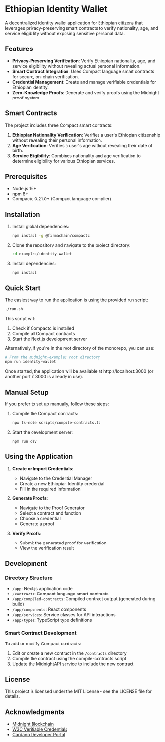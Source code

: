 # Ethiopian Identity Wallet

A decentralized identity wallet application for Ethiopian citizens that leverages privacy-preserving smart contracts to verify nationality, age, and service eligibility without exposing sensitive personal data.

## Features

- **Privacy-Preserving Verification**: Verify Ethiopian nationality, age, and service eligibility without revealing actual personal information.
- **Smart Contract Integration**: Uses Compact language smart contracts for secure, on-chain verification.
- **Credential Management**: Create and manage verifiable credentials for Ethiopian identity.
- **Zero-Knowledge Proofs**: Generate and verify proofs using the Midnight proof system.

## Smart Contracts

The project includes three Compact smart contracts:

1. **Ethiopian Nationality Verification**: Verifies a user's Ethiopian citizenship without revealing their personal information.
2. **Age Verification**: Verifies a user's age without revealing their date of birth.
3. **Service Eligibility**: Combines nationality and age verification to determine eligibility for various Ethiopian services.

## Prerequisites

- Node.js 16+
- npm 8+
- Compactc 0.21.0+ (Compact language compiler)

## Installation

1. Install global dependencies:
   ```bash
   npm install -g @firmachain/compactc
   ```

2. Clone the repository and navigate to the project directory:
   ```bash
   cd examples/identity-wallet
   ```

3. Install dependencies:
   ```bash
   npm install
   ```

## Quick Start

The easiest way to run the application is using the provided run script:

```bash
./run.sh
```

This script will:
1. Check if Compactc is installed
2. Compile all Compact contracts
3. Start the Next.js development server

Alternatively, if you're in the root directory of the monorepo, you can use:

```bash
# From the midnight-examples root directory
npm run identity-wallet
```

Once started, the application will be available at http://localhost:3000 (or another port if 3000 is already in use).

## Manual Setup

If you prefer to set up manually, follow these steps:

1. Compile the Compact contracts:
   ```bash
   npx ts-node scripts/compile-contracts.ts
   ```

2. Start the development server:
   ```bash
   npm run dev
   ```

## Using the Application

1. **Create or Import Credentials**:
   - Navigate to the Credential Manager
   - Create a new Ethiopian Identity credential
   - Fill in the required information

2. **Generate Proofs**:
   - Navigate to the Proof Generator
   - Select a contract and function
   - Choose a credential
   - Generate a proof

3. **Verify Proofs**:
   - Submit the generated proof for verification
   - View the verification result

## Development

### Directory Structure

- `/app`: Next.js application code
- `/contracts`: Compact language smart contracts
- `/app/compiled-contracts`: Compiled contract output (generated during build)
- `/app/components`: React components
- `/app/services`: Service classes for API interactions
- `/app/types`: TypeScript type definitions

### Smart Contract Development

To add or modify Compact contracts:

1. Edit or create a new contract in the `/contracts` directory
2. Compile the contract using the compile-contracts script
3. Update the MidnightAPI service to include the new contract

## License

This project is licensed under the MIT License - see the LICENSE file for details.

## Acknowledgments

- [Midnight Blockchain](https://input-output-hk.github.io/midnight/)
- [W3C Verifiable Credentials](https://www.w3.org/TR/vc-data-model/)
- [Cardano Developer Portal](https://developers.cardano.org/)
